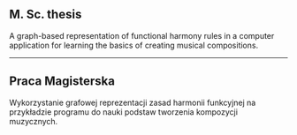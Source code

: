 ## M. Sc. thesisA graph-based representation of functional harmony rules in a computer application for learning the basics of creating musical compositions.---## Praca MagisterskaWykorzystanie grafowej reprezentacji zasad harmonii funkcyjnej na przykładzie programu do nauki podstaw tworzenia kompozycji muzycznych.